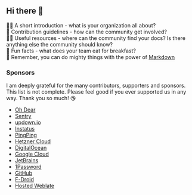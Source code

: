 ## Hi there 👋

🙋‍♀️ A short introduction - what is your organization all about?  
🌈 Contribution guidelines - how can the community get involved?  
👩‍💻 Useful resources - where can the community find your docs? Is there anything else the community should know?  
🍿 Fun facts - what does your team eat for breakfast?  
🧙 Remember, you can do mighty things with the power of [Markdown](https://guides.github.com/features/mastering-markdown/)  

### Sponsors

I am deeply grateful for the many contributors, supporters and sponsors. This list is not complete. Please feel good if you ever supported us in any way. Thank you so much! 😘
- [Oh Dear](https://ohdear.app/)
- [Sentry](https://sentry.io/)
- [updown.io](https://updown.io/)
- [Instatus](https://instatus.com/)
- [PingPing](https://pingping.io/)
- [Hetzner Cloud](https://www.hetzner.cloud)
- [DigitalOcean](https://m.do.co/c/d4e804717547)
- [Google Cloud](https://cloud.google.com/)
- [JetBrains](https://www.jetbrains.com/)
- [1Password](https://1password.com/)
- [GitHub](https://github.com/Crazy-Marvin)
- [F-Droid](https://f-droid.org/)
- [Hosted Weblate](https://hosted.weblate.org/about/)

